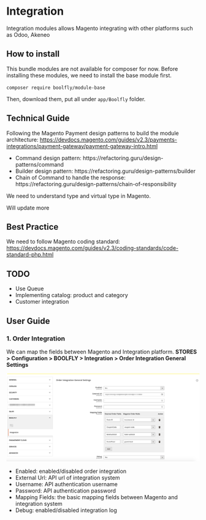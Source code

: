 # Integration
Integration modules allows Magento integrating with other platforms such as Odoo, Akeneo

## How to install
This bundle modules are not available for composer for now. Before installing these modules, we need to install the base module first.

`composer require boolfly/module-base`

Then, download them, put all under `app/Boolfly` folder.


## Technical Guide
  Following the Magento Payment design patterns to build the module architecture: https://devdocs.magento.com/guides/v2.3/payments-integrations/payment-gateway/payment-gateway-intro.html
<ul>
  <li>Command design pattern: https://refactoring.guru/design-patterns/command</li>
  <li>Builder design pattern: https://refactoring.guru/design-patterns/builder</li>
  <li>Chain of Command to handle the response: https://refactoring.guru/design-patterns/chain-of-responsibility</li>
</ul>

We need to understand type and virtual type in Magento.

Will update more

## Best Practice
We need to follow Magento coding standard: https://devdocs.magento.com/guides/v2.3/coding-standards/code-standard-php.html


## TODO
<ul>
  <li>Use Queue</li>
  <li>Implementing catalog: product and category </li>
  <li>Customer integration</li>
</ul>

## User Guide

### 1. Order Integration
We can map the fields between Magento and Integration platform. **STORES > Configuration > BOOLFLY > Integration > Order Integration General Settings**

![Boolfly Integration Sales mapping fields](https://github.com/boolfly/wiki/blob/master/magento/magento2/images/integration/integration-sales-01.png)
<ul>
  <li>Enabled: enabled/disabled order integration</li>
  <li>External Url: API url of integration system</li>
  <li>Username: API authentication username</li>
  <li>Password: API authentication password</li>
  <li>Mapping Fields: the basic mapping fields between Magento and integration system</li>
  <li>Debug: enabled/disabled integration log</li>
</ul>
